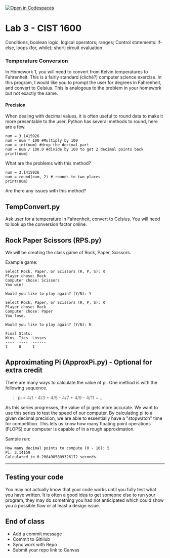 [![Open in Codespaces](https://classroom.github.com/assets/launch-codespace-2972f46106e565e64193e422d61a12cf1da4916b45550586e14ef0a7c637dd04.svg)](https://classroom.github.com/open-in-codespaces?assignment_repo_id=20495199)
# Lab 3 - CIST 1600
Conditions, boolean logic, logical operators; ranges;
Control statements: if-else, loops (for, while); short-circuit evaluation

### Temperature Conversion
In Homework 1, you will need to convert from Kelvin temperatures to Fahrenheit. This is a fairly standard (cliché?) computer science exercise. In this program, I would like you to prompt the user for degrees in Fahrenheit, and convert to Celsius. This is analogous to the problem in your homework but not exactly the same.

#### Precision
When dealing with decimal values, it is often useful to round data to make it more presentable to the user. Python has several methods to round, here are a few.

```
num = 3.1415926
num = num * 100 #Multiply by 100
num = int(num) #drop the decimal part
num = num / 100.0 #divide by 100 to get 2 decimal points back
print(num)
```
What are the problems with this method?
```
num = 3.1415926
num = round(num, 2) # rounds to two places
print(num)
```
Are there any issues with this method?

## TempConvert.py
Ask user for a temperature in Fahrenheit, convert to Celsius.
You will need to look up the conversion factor online.

## Rock Paper Scissors (RPS.py)
We will be creating the class game of Rock, Paper, Scissors.

Example game:
```
Select Rock, Paper, or Scissors (R, P, S): R
Player chose: Rock
Computer chose: Scissors
You win!

Would you like to play again? (Y/N): Y

Select Rock, Paper, or Scissors (R, P, S): R
Player chose: Rock
Computer chose: Paper
You lose.

Would you like to play again? (Y/N): N

Final Stats:
Wins  Ties  Losses
----  ----  ------
1     0     1
```

## Approximating Pi (ApproxPi.py) - Optional for extra credit
There are many ways to calculate the value of pi. One method is with the following sequence.
> pi = 4/1 - 4/3 + 4/5 - 4/7 + 4/9 - 4/11 + ...  

As this series progresses, the value of pi gets more accurate. We want to use this series to test the speed of our computer. By calculating pi to a given decimal precision, we are able to essentially have a "stopwatch" time for competition. This lets us know how many floating point operations (FLOPS) our computer is capable of in a rough approximation.

Sample run:
```
How many decimal points to compute (0 - 10): 5
Pi: 3.14159
Calculated in 0.2004985809326172 seconds.
```

---
## Testing your code
You may not actually know that your code works until you fully test what you have written. It is often a good idea to get someone else to run your program, they may do something you had not anticipated which could show you a possible flaw or at least a design issue.

## End of class
- Add a commit message
- Commit to GitHub
- Sync work with Repo
- Submit your repo link to Canvas
